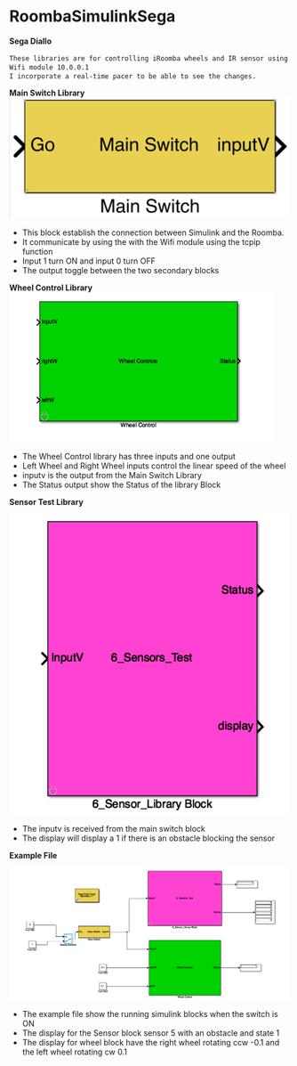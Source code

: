 # RoombaSimulinkSega
**Sega Diallo**
```
These libraries are for controlling iRoomba wheels and IR sensor using Wifi module 10.0.0.1
I incorporate a real-time pacer to be able to see the changes.
```
**Main Switch Library**
![Main Switch Block](https://github.com/tuf27959/RoombaSimulinkSega/blob/master/Main%20Switch%20Library.png)
- This block establish the connection between Simulink and the Roomba.
- It communicate by using the with the Wifi module using the tcpip function 
- Input 1 turn ON and input 0 turn OFF
- The output toggle between the two secondary blocks

**Wheel Control Library**
![Wheel Control library](https://github.com/tuf27959/RoombaSimulinkSega/blob/master/Wheel%20Control%20Library.png)
- The Wheel Control library has three inputs and one output
- Left Wheel and Right Wheel inputs control the linear speed of the wheel
- inputv is the output from the Main Switch Library
- The Status output show the Status of the library Block

**Sensor Test Library**

![Sensor Test Library](https://github.com/tuf27959/RoombaSimulinkSega/blob/master/Sensor%20Test%20Library.png)
- The inputv is received from the main switch block
- The display will display a 1 if there is an obstacle blocking the sensor

**Example File**

![Example File](https://github.com/tuf27959/RoombaSimulinkSega/blob/master/Example%20File.png)
- The example file show the running simulink blocks when the switch is ON 
- The display for the Sensor block sensor 5 with an obstacle and state 1
- The display for wheel block have the right wheel rotating ccw -0.1 and the left wheel rotating cw 0.1

